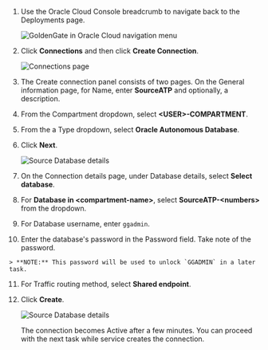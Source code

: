 <!--
    {
        "name":"Create the source connection",
        "description":"Create the source connection"
    }
-->
1. Use the Oracle Cloud Console breadcrumb to navigate back to the Deployments page.

    ![GoldenGate in Oracle Cloud navigation menu](https://oracle-livelabs.github.io/goldengate/ggs-common/create/images/01-02-breadcrumb-deployment.png " ")

2.  Click **Connections** and then click **Create Connection**.

    ![Connections page](https://oracle-livelabs.github.io/goldengate/ggs-common/create/images/02-03-create-connection.png " ")

3.  The Create connection panel consists of two pages. On the General information page, for Name, enter **SourceATP** and optionally, a description.

4.  From the Compartment dropdown, select **&lt;USER&gt;-COMPARTMENT**.

5.  From the a Type dropdown, select **Oracle Autonomous Database**.

6.  Click **Next**.

    ![Source Database details](https://oracle-livelabs.github.io/goldengate/ggs-common/create/images/02-06-create-connection-general-info.png)

7. On the Connection details page, under Database details, select **Select database**.

8.  For **Database in &lt;compartment-name&gt;**, select **SourceATP-&lt;numbers&gt;** from the dropdown. 

9.  For Database username, enter `ggadmin`.

10.  Enter the database's password in the Password field. Take note of the password.

    > **NOTE:** This password will be used to unlock `GGADMIN` in a later task.

11. For Traffic routing method, select **Shared endpoint**.

12. Click **Create**.

    ![Source Database details](https://oracle-livelabs.github.io/goldengate/ggs-common/create/images/02-13-create-connection-gg-details.png)

    The connection becomes Active after a few minutes. You can proceed with the next task while service creates the connection.
